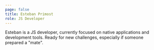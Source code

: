 ```yaml
---
page: false
title: Esteban Primost
role: JS Developer
---
```


Esteban is a JS developer, currently focused on native applications and development tools. Ready for new challenges, especially if someone prepared a "mate".
